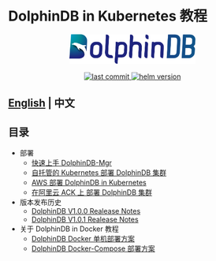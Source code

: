 # DolphinDB in Kubernetes 教程

<p align='center'>
    <img src='images/ddb.svg' alt='DolphinDB' width='256'>
</p>
<p align='center'>
    <a href='https://github.com/dolphindbit/helm-chart' target='_blank'>
        <img alt='last commit' src='https://img.shields.io/github/last-commit/dolphindbit/helm-chart/master?style=flat-square&color=brightgreen' />
    </a>
    <a href='https://github.com/dolphindbit/helm-chart' target='_blank'>
        <img alt='helm version' src='https://img.shields.io/badge/version-v1.0.3-gr?style=flat-square&color=brightgreen' />
    </a>
</p>

## [English](./README.md) | 中文

## 目录

- 部署
    - [快速上手 DolphinDB-Mgr](./deploy_k8s_quickly.md)
    - [自托管的 Kubernetes 部署 DolphinDB 集群](./k8s_deployment.md)
    - [AWS 部署 DolphinDB in Kubernetes](./k8s_deployment_in_AWS.md)
    - [在阿里云 ACK 上 部署 DolphinDB 集群](./k8s_deployment_in_Aliyun.md) 
- 版本发布历史
    - [DolphinDB V1.0.0 Realease Notes](./realease/1.0/README_CN.md)
    - [DolphinDB V1.0.1 Realease Notes](./realease/1.0/README_CN.md)
- 关于 DolphinDB in Docker 教程
    - [DolphinDB Docker 单机部署方案](./docker_single_deployment.md)
    - [DolphinDB Docker-Compose 部署方案](./docker-compose_high_cluster.md)

